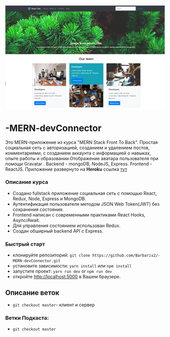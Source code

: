 ![](https://github.com/Barbaris2/-ReactJS--simple-website/blob/master/img/1.png)

# -MERN-devConnector

Это MERN-приложение из курса "MERN Stack Front To Back". Простая социальная сеть с авторизацией, созданием и удалением постов, комментариями, с созданием аккаунта с информацией о навыках, опыте работы и образовании.Отображение аватара пользователя при помощи Gravatar .
Backend - mongoDB, NodeJS, Express. Frontend - ReactJS.
Приложение развернуто на **Heroku** ссылка [тут](http://gentle-taiga-07905.herokuapp.com/)

### Описание курса

- Создано fullstack приложение социальная сеть с помощью React, Redux, Node, Express и MongoDB.
- Аутентификация пользователя методом JSON Web Token(JWT) без сохранения состояния.
- Frontend написан с современными практиками React Hooks, Async/Await.
- Для управления состоянием использован Redux.
- Создан обширный backend API c Express.

### Быстрый старт

- клонируйте репозиторий: `git clone https://github.com/Barbaris2/-MERN-devConnector.git`
- установите зависимости: `yarn install` или `npm install`
- запустите проект: `yarn run dev` or `npm run dev`
- откройте [http://localhost:5000](http://localhost:5000) в Вашем браузере.

## Описание веток

- `git checkout master`- клиент и сервер

### Ветки Подкаста:

- `git checkout master`
